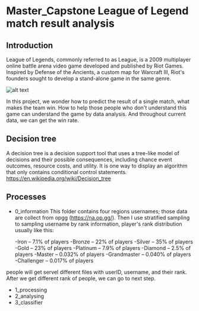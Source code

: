 # Master_Capstone League of Legend match result analysis


## Introduction
League of Legends, commonly referred to as League, is a 2009 multiplayer online battle arena video game developed and published by Riot Games. Inspired by Defense of the Ancients, a custom map for Warcraft III, Riot's founders sought to develop a stand-alone game in the same genre.

![alt text](https://cdn1.dotesports.com/wp-content/uploads/2019/09/12195522/league-of-legends.jpg)

In this project, we wonder how to predict the result of a single match, what makes the team win. How to help those people who don't understand this game can understand the game by data analysis. And throughout current data, we can get the win rate. 

## Decision tree
A decision tree is a decision support tool that uses a tree-like model of decisions and their possible consequences, including chance event outcomes, resource costs, and utility. It is one way to display an algorithm that only contains conditional control statements. https://en.wikipedia.org/wiki/Decision_tree

## Processes
- 0_information
  This folder contains four regions usernames; those data are collect from opgg (https://na.op.gg/). Then I use stratified sampling to sampling username by rank information,
player's rank distribution usually like this:  

  -Iron – 7.1% of players
  -Bronze – 22% of players
  -Silver – 35% of players
  -Gold – 23% of players
  -Platinum – 7.9% of players
  -Diamond – 2.5% of players
  -Master – 0.032% of players
  -Grandmaster – 0.040% of players
  -Challenger – 0.017% of players 

people will get servel different files with userID, username, and their rank. After we get different rank of people, we can go to next step. 
  
- 1_processing
- 2_analysing
- 3_classifier
